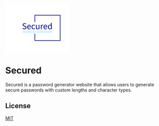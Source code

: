 ![Logo](/assets/logo-small.png)

# Secured

Secured is a password generator website that allows users to generate secure passwords with custom lengths and character types.
## License

[MIT](https://choosealicense.com/licenses/mit/)

